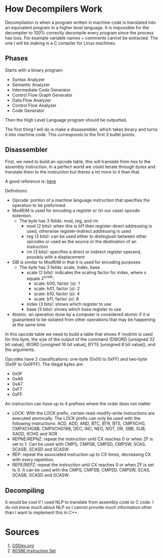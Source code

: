 # How Decompilers Work

Decompilation is when a program written in machine code is translated into an equivalent program in a higher level language. It is impossible for the decompiler to 100% correctly decompile every program since the process has loss. For example variable names + comments cannot be extracted. The one I will be making is a C compiler for Linux machines.

## Phases

Starts with a binary program:

- Syntax Analyzer
- Semantic Analyzer
- Intermediate Code Generator
- Control Flow Graph Generator
- Data Flow Analyzer
- Control Flow Analyzer
- Code Generator

Then the High Level Language program should be outputted.

The first thing I will do is make a disassembler, which takes binary and turns it into machine code. This corresponds to the first 3 bullet points.

## Disassembler

First, we need to build an opcode table, this will translate from hex to the assembly instruction. In a perfect world we could iterate through bytes and translate them to the instruction but theres a lot more to it than that.

A good reference is: <a href="http://ref.x86asm.net/coder32.html">here</a>

Definitions:
- Opcode: portion of a machine language instruction that specifies the operation to be preformed.
- ModR/M is used for encoding a register or (in our case) opcode extention.
	- The byte has 3 feilds: mod, reg, and rm
		- mod (2 bits): when this is b11 then register-direct addressing is used, otherwise register-indirect addressing is used
		- reg (3 bits): can be used either to distingiush between other opcodes or used as the source or the destination of an instruction
		- rm (3 bits): specifies a direct or indirect register operand, possibly with a displacement
- SIB is similar to ModR/M in that it is used for encoding purposes
	- The byte has 3 feilds: scale, index, base
		- scale (2 bits): indicates the scaling factor for index, where $s$ equals $2^{scale}$:
			- scale: b00, factor ($s$): 1
			- scale: b01, factor ($s$): 2
			- scale: b10, factor ($s$): 4
			- scale: b11, factor ($s$): 8
		- index (3 bits): shows which register to use
		- base (3 bits): shows which base register to use
- Atomic: an operation done by a computer is considered atomic if it is guaranteed to be isolated from other operations that may be happening at the same time

In this opcode table we need to build a table that shows if modr/m is used for this byte, the size of the output of the command (DWORD [unsigned 32 bit value], WORD [unsigned 16 bit value], BYTE [unsigned 8 bit value]), and the arguments.

Opcodes have 2 classifications: one-byte (0x00 to 0xFF) and two-byte (0x0F to 0x0FFF). The illegal bytes are:
- 0x0F
- 0xA6
- 0xA7
- 0xF7
- 0xFF.

An instruction can have up to 4 prefixes where the order does not matter
- LOCK: With the LOCK prefix, certain read-modify-write instructions are executed atomically. The LOCK prefix can only be used with the following instructions: ACD, ADD, AND, BTC, BTR, BTS, CMPXCHG, CMPXCHG8B, CMPXCHG16B, DEC, INC, NEG, NOT, OR, SBB, SUB, XADD, XCHG and XOR
- REPNE/REPNZ: repeat the instruction until CX reaches 0 or when ZF is set to 1. Can be used with CMPS, CMPSB, CMPSD, CMPSW, SCAS, SCASB, SCASD and SCASW
- REP: repeat the associated instruction up to CX times, decreasing CX with every repetition. 
- REPE/REPZ: repeat the instruction until CX reaches 0 or when ZF is set to 0. It can be used with the CMPS, CMPSB, CMPSD, CMPSW, SCAS, SCASB, SCASD and SCASW

## Decompiling

It would be cool if I used NLP to translate from assembly code to C code. I do not know much about NLP so I cannot provide much information other than I want to implement this in C++.

# Sources
1. <a href = "https://wiki.osdev.org/X86-64_Instruction_Encoding#ModR/M_and_SIB_bytes">OSDev.org</a>
2. <a href = "https://www.scs.stanford.edu/05au-cs240c/lab/i386/c17.htm">80386 Instruction Set</a>
